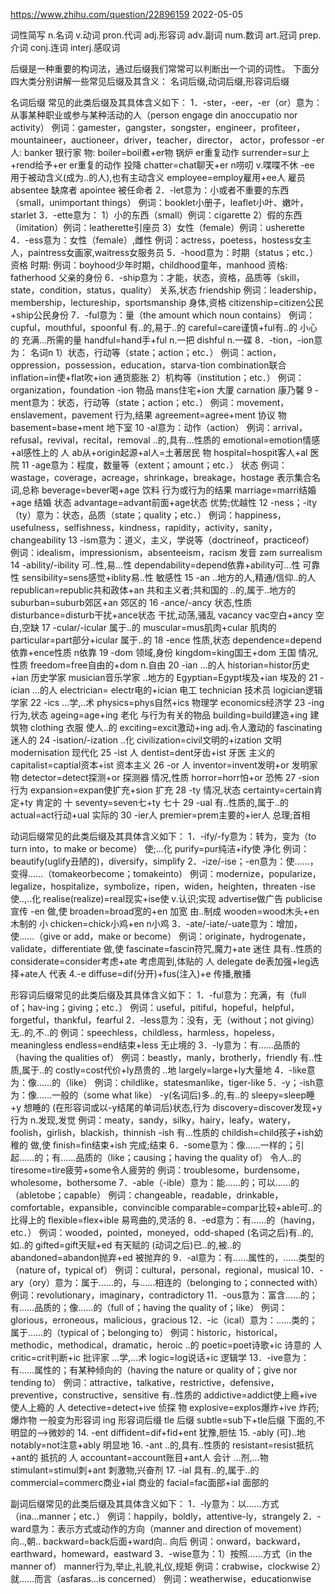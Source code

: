 https://www.zhihu.com/question/22896159
2022-05-05

词性简写 
n.名词 v.动词
pron.代词 adj.形容词
adv.副词 num.数词
art.冠词 prep.介词
conj.连词 interj.感叹词

后缀是一种重要的构词法，通过后缀我们常常可以判断出一个词的词性。
下面分四大类分别讲解一些常见后缀及其含义：  名词后缀,动词后缀,形容词后缀

名词后缀
常见的此类后缀及其具体含义如下：
1．-ster，-eer，-er（or）意为：从事某种职业或参与某种活动的人（person engage din anoccupatio nor activity）
例词：gamester，gangster，songster，engineer，profiteer，mountaineer，auctioneer，driver，teacher，director，
actor，professor
-er
人: banker 银行家
物: boiler=boil煮+er物 锅炉
er重复动作 surrender=sur上+rend给予+er er重复的动作   投降
  chatter=chat聊天+er n唠叨 v.喋喋不休
-ee 用于被动含义(成为..的人),也有主动含义
employee=employ雇用+ee人 雇员
absentee 缺席者
apointee 被任命者
2．-let意为：小或者不重要的东西（small，unimportant things）
例词：booklet小册子，leaflet小叶、嫩叶，starlet
3．-ette意为：
1）小的东西（small）例词：cigarette
2）假的东西（imitation）例词：leatherette引座员
3）女性（female）例词：usherette
4．-ess意为：女性（female）,雌性
例词：actress，poetess，hostess女主人，paintress女画家,waitress女服务员
5．-hood意为：时期（status；etc．）资格
时期:
例词：boyhood少年时期，childhood童年，manhood
资格: fatherhood 父亲的身份
6．-ship意为：才能，状态，资格，品质等（skill，state，condition，status，quality）
关系,状态 friendship
例词：leadership，membership，lectureship，sportsmanship
身体,资格 citizenship=citizen公民+ship公民身份
7．-ful意为：量（the amount which noun contains）
例词：cupful，mouthful，spoonful
有..的,易于..的  careful=care谨慎+ful有..的 小心的
充满...所需的量  handful=hand手+ful n.一把  dishful n.一碟
8．-tion，-ion意为：  名词n
1）状态，行动等（state；action；etc．）
例词：action，oppression，possession，education，starva-tion  combination联合
inflation=in使+flat吹+ion 通货膨胀
2）机构等（institution；etc．）
例词：organization，foundation
-ion 物品 mans住宅+ion 大厦  carnation 康乃馨
9 -ment意为：状态，行动等（state；action；etc．）
例词：movement，enslavement，pavement
行为,结果  agreement=agree+ment 协议
物   basement=base+ment 地下室
10 -al意为：动作（action）
例词：arrival，refusal，revival，recital，removal
..的,具有...性质的  emotional=emotion情感+al感性上的
人 ab从+origin起源+al人=土著居民
物 hospital=hospit客人+al 医院
11 -age意为：程度，数量等（extent；amount；etc．） 状态
例词：wastage，coverage，acreage，shrinkage，breakage，hostage
表示集合名词,总称 beverage=bever喝+age 饮料
行为或行为的结果 marriage=marri结婚+age 结婚
状态 advantage=advant前面+age状态 优势;优越性
12 -ness；-ity（ty）意为：状态，品质（state；quality；etc．）
例词：happiness，usefulness，selfishness，kindness，rapidity，activity，sanity，changeability
13 -ism意为：道义，主义，学说等（doctrineof，practiceof）   
例词：idealism，impressionism，absenteeism，racism
发音 zəm  surrealism
14 -ability/-ibility 可..性,易...性
dependability=depend依靠+ability可...性  可靠性
sensibility=sens感觉+iblity易..性  敏感性
15 -an
..地方的人,精通/信仰..的人 republican=republic共和政体+an 共和主义者;共和国的
..的,属于..地方的  suburban=suburb郊区+an 郊区的
16 -ance/-ancy
状态,性质  disturbance=disturb干扰+ance状态  干扰,动荡,骚乱
vacancy vac空白+ancy 空白,空缺
17 -cular/-icular 属于..的
muscular=mus肌肉+cular 肌肉的
particular=part部分+icular 属于..的
18 -ence 性质,状态
 dependence=depend依靠+ence性质 n依靠
19 -dom
领域,身份 kingdom=king国王+dom 王国
情况,性质 freedom=free自由的+dom n.自由
20 -ian
...的人  historian=histor历史+ian 历史学家   musician音乐学家
..地方的  Egyptian=Egypt埃及+ian 埃及的
21 -ician ...的人
electrician= electr电的+ician 电工
technician 技术员   logician逻辑学家
22 -ics ...学,..术
physics=phys自然+ics 物理学   economics经济学
23 -ing
行为,状态  ageing=age+ing 老化
与行为有关的物品  building=build建造+ing 建筑物   clothing 衣服
使人..的  exciting=excit激动+ing adj.令人激动的  fascinating迷人的
24 -isation/-ization ..化
civilization=civil文明的+ization  文明
modernisation 现代化
25 -ist 
人 dentist=dent牙齿+ist 牙医
主义的capitalist=captial资本+ist 资本主义
26 -or
人  inventor=invent发明+or 发明家
物  detector=detect探测+or  探测器
情况,性质  horror=horr怕+or 恐怖
27 -sion 行为
expansion=expan使扩充+sion 扩充
28 -ty 
情况,状态 certainty=certain肯定+ty 肯定的
十  seventy=seven七+ty 七十
29 -ual 有..性质的,属于..的
actual=act行动+ual 实际的
30 -ier人  premier=prem主要的+ier人 总理;首相



动词后缀常见的此类后缀及其具体含义如下：
1．-ify/-fy意为：转为，变为（to turn into，to make or become） 使;...化
purify=pur纯洁+ify使 净化
例词：beautify(uglify丑陋的)，diversify，simplify
2．-ize/-ise；-en意为：使……，变得……（tomakeorbecome；tomakeinto）
例词：modernize，popularize，legalize，hospitalize，symbolize，ripen，widen，heighten，threaten
-ise 使..,..化 realise(realize)=real现实+ise使 v.认识;实现   advertise做广告  publicise宣传
-en
做,使  broaden=broad宽的+en 加宽
由..制成 wooden=wood木头+en 木制的
小  chicken=chick小鸡+en n小鸡
3．-ate/-iate/-uate意为：增加，使……（give or add，make or become）
例词：originate，hydrogenate，validate，differentiate
做,使 fascinate=fascin符咒,魔力+ate 迷住
具有..性质的  considerate=consider考虑+ate 考虑周到,体贴的
人 delegate  de表加强+leg选择+ate人 代表
4.-e  diffuse=dif(分开)+fus(注入)+e  传播,散播



形容词后缀常见的此类后缀及其具体含义如下：
1．-ful意为：充满，有（full of；hav-ing；giving；etc．）
例词：useful，pitiful，hopeful，helpful，forgetful，thankful，fearful
2．-less意为：没有，无（without；not giving） 无..的,不..的
例词：speechless，childless，harmless，hopeless，meaningless
endless=end结束+less 无止境的
3．-ly意为：有……品质的（having the qualities of）
例词：beastly，manly，brotherly，friendly
有..性质,属于..的  costly=cost代价+ly昂贵的
..地  largely=large+ly大量地
4．-like意为：像……的（like）
例词：childlike，statesmanlike，tiger-like
5．-y；-ish意为：像……一般的（some what like）
-y(名词后)多..的,有..的 sleepy=sleep睡+y 想睡的
(在形容词或以-y结尾的单词后)状态,行为 discovery=discover发现+y行为 n.发现,发觉
例词：meaty，sandy，silky，hairy，leafy，watery，foolish，girlish，blackish，thinnish
-ish
有...性质的  childish=child孩子+ish幼稚的
做,使  finish=fin结束+ish 完成;结束
6．-some意为：像……一样的；引起……的；有……品质的（like；causing；having the quality of） 
令人..的 tiresome=tire疲劳+some令人疲劳的
例词：troublesome，burdensome，wholesome，bothersome
7．-able（-ible）意为：能……的；可以……的（abletobe；capable）
例词：changeable，readable，drinkable，comfortable，expansible，convincible
comparable=compar比较+able可..的 比得上的
flexible=flex+ible 易弯曲的,灵活的
8．-ed意为：有……的（having，etc．）
例词：wooded，pointed，moneyed，odd-shaped
(名词之后)有..的,如..的 gifted=gift天赋+ed 有天赋的
(动词之后)已..的,被..的 abandoned=abandon抛弃+ed 被抛弃的
9．-al意为：有……属性的，……类型的（nature of，typical of）
例词：cultural，personal，regional，musical
10．-ary（ory）意为：属于……的，与……相连的（belonging to；connected with）
例词：revolutionary，imaginary，contradictory
11．-ous意为：富含……的；有……品质的；像……的（full of；having the quality of；like）
例词：glorious，erroneous，malicious，gracious
12．-ic（ical）意为：……类的；属于……的（typical of；belonging to）
例词：historic，historical，methodic，methodical，dramatic，heroic
..的 poetic=poet诗歌+ic 诗意的
人  critic=crit判断+ic 批评家
...学,...术 logic=log说话+ic 逻辑学
13．-ive意为：有……属性的；有某种倾向的（having the nature or quality of；give nor tending to）
例词：attractive，talkative，restrictive，defensive，preventive，constructive，sensitive
有..性质的  addictive=addict使上瘾+ive 使人上瘾的
人  detective=detect+ive 侦探
物  explosive=explos爆炸+ive  炸药;爆炸物
一般变为形容词
ing  形容词后缀
tle 后缀  subtle=sub下+tle后缀 下面的,不明显的-->微妙的
14. -ent 
diffident=dif+fid+ent 犹豫,胆怯
15. -ably (可)..地
notably=not注意+ably 明显地
16. -ant
..的,具有..性质的  resistant=resist抵抗+ant的  抵抗的
人  accountant=account账目+ant人 会计
...剂,...物  stimulant=stimul刺+ant  刺激物,兴奋剂
17. -ial 具有..的,属于..的
commercial=commerc商业+ial 商业的
facial=fac面部+ial 面部的


副词后缀常见的此类后缀及其具体含义如下：
1．-ly意为：以……方式（ina...manner；etc．）
例词：happily，boldly，attentive-ly，strangely
2．-ward意为：表示方式或动作的方向（manner and direction of movement）  向..,朝..
backward=back后面+ward向.. 向后
例词：onward，backward，earthward，homeward，eastward
3．-wise意为：1）按照……方式（in the manner of）   manner行为,举止,礼貌,礼仪,规矩
例词：crabwise，clockwise
2）就……而言（asfaras...is concerned）
例词：weatherwise，educationwise

